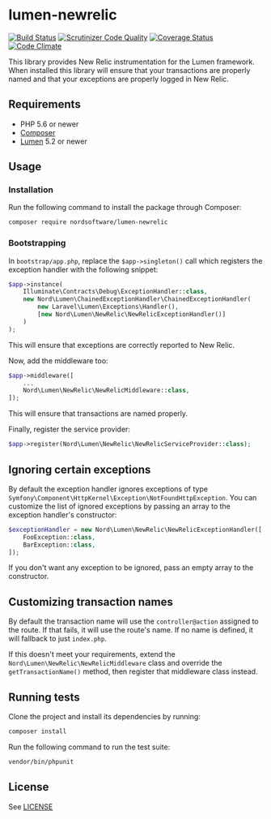 # lumen-newrelic

[![Build Status](https://travis-ci.org/digiaonline/lumen-newrelic.svg?branch=develop)](https://travis-ci.org/digiaonline/lumen-newrelic)
[![Scrutinizer Code Quality](https://scrutinizer-ci.com/g/nordsoftware/lumen-newrelic/badges/quality-score.png?b=master)](https://scrutinizer-ci.com/g/nordsoftware/lumen-newrelic/?branch=master)
[![Coverage Status](https://coveralls.io/repos/github/nordsoftware/lumen-newrelic/badge.svg?branch=travis)](https://coveralls.io/github/nordsoftware/lumen-newrelic?branch=travis)
[![Code Climate](https://codeclimate.com/github/nordsoftware/lumen-newrelic/badges/gpa.svg)](https://codeclimate.com/github/nordsoftware/lumen-newrelic)

This library provides New Relic instrumentation for the Lumen framework. When installed this library will ensure that 
your transactions are properly named and that your exceptions are properly logged in New Relic.

## Requirements

- PHP 5.6 or newer
- [Composer](http://getcomposer.org)
- [Lumen](https://lumen.laravel.com/) 5.2 or newer

## Usage

### Installation

Run the following command to install the package through Composer:

```sh
composer require nordsoftware/lumen-newrelic
```

### Bootstrapping

In `bootstrap/app.php`, replace the `$app->singleton()` call which registers the exception handler with the following 
snippet:

```php
$app->instance(
    Illuminate\Contracts\Debug\ExceptionHandler::class,
    new Nord\Lumen\ChainedExceptionHandler\ChainedExceptionHandler(
        new Laravel\Lumen\Exceptions\Handler(),
        [new Nord\Lumen\NewRelic\NewRelicExceptionHandler()]
    )
);
```

This will ensure that exceptions are correctly reported to New Relic.

Now, add the middleware too:

```php
$app->middleware([
	...
	Nord\Lumen\NewRelic\NewRelicMiddleware::class,
]);
```

This will ensure that transactions are named properly.

Finally, register the service provider:

```php
$app->register(Nord\Lumen\NewRelic\NewRelicServiceProvider::class);
```

## Ignoring certain exceptions

By default the exception handler ignores exceptions of type 
`Symfony\Component\HttpKernel\Exception\NotFoundHttpException`. You can customize the list of ignored exceptions by 
passing an array to the exception handler's constructor:

```php
$exceptionHandler = new Nord\Lumen\NewRelic\NewRelicExceptionHandler([
	FooException::class,
	BarException::class,
]);
```

If you don't want any exception to be ignored, pass an empty array to the constructor.

## Customizing transaction names

By default the transaction name will use the `controller@action` assigned to the route. If that fails, it will use the 
route's name. If no name is defined, it will fallback to just `index.php`.

If this doesn't meet your requirements, extend the `Nord\Lumen\NewRelic\NewRelicMiddleware` class and override the 
`getTransactionName()` method, then register that middleware class instead.

## Running tests

Clone the project and install its dependencies by running:

```sh
composer install
```

Run the following command to run the test suite:

```sh
vendor/bin/phpunit
```

## License

See [LICENSE](LICENSE)
